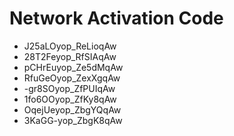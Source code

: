 # Network Activation Code
* J25aLOyop_ReLioqAw
* 28T2Feyop_RfSIAqAw
* pCHrEuyop_Ze5dMqAw
* RfuGeOyop_ZexXgqAw
* -gr8SOyop_ZfPUIqAw
* 1fo6OOyop_ZfKy8qAw
* OqejUeyop_ZbgYQqAw
* 3KaGG-yop_ZbgK8qAw
